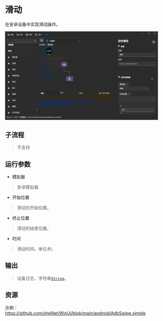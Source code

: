 # 滑动 
在安卓设备中实现滑动操作。

![AdbSwipe](./images/04.png ':size=90%')

## 子流程

> 不支持


## 运行参数


* 模拟器
> 安卓模拟器
* 开始位置
> 滑动的开始位置。
* 终止位置
> 滑动的结束位置。
*  时间
> 滑动时间。单位*秒*。

## 输出
> 设备日志，字符串[`String`](./types/String.md)。


## 资源

示例：https://github.com/shelllet/WinUi/blob/main/android/AdbSwipe.simple


